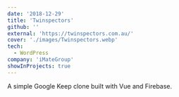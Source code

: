 ```yaml
---
date: '2018-12-29'
title: 'Twinspectors'
github: ''
external: 'https://twinspectors.com.au/'
cover: './images/Twinspectors.webp'
tech:
  - WordPress
company: 'iMateGroup'
showInProjects: true
---
```


A simple Google Keep clone built with Vue and Firebase.
